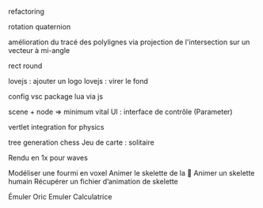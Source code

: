 refactoring

rotation quaternion

amélioration du tracé des polylignes via projection de l'intersection sur un vecteur à mi-angle

rect round

lovejs : ajouter un logo
lovejs : virer le fond

config vsc
package lua via js

scene + node => minimum vital
UI : interface de contrôle (Parameter)

vertlet integration for physics

tree generation
chess
Jeu de carte : solitaire

Rendu en 1x pour waves

Modéliser une fourmi en voxel
Animer le skelette de la 🐜 
Animer un skelette humain
Récupérer un fichier d’animation de skelette

Émuler Oric
Emuler Calculatrice
